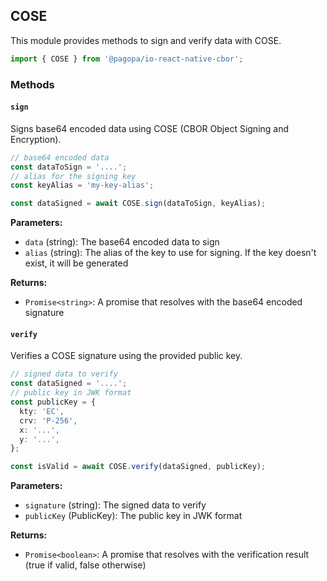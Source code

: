 ## COSE

This module provides methods to sign and verify data with COSE.

```typescript
import { COSE } from '@pagopa/io-react-native-cbor';
```

### Methods

#### `sign`

Signs base64 encoded data using COSE (CBOR Object Signing and Encryption).

```typescript
// base64 encoded data
const dataToSign = '....';
// alias for the signing key
const keyAlias = 'my-key-alias';

const dataSigned = await COSE.sign(dataToSign, keyAlias);
```

**Parameters:**

- `data` (string): The base64 encoded data to sign
- `alias` (string): The alias of the key to use for signing. If the key doesn't exist, it will be generated

**Returns:**

- `Promise<string>`: A promise that resolves with the base64 encoded signature

#### `verify`

Verifies a COSE signature using the provided public key.

```typescript
// signed data to verify
const dataSigned = '....';
// public key in JWK format
const publicKey = {
  kty: 'EC',
  crv: 'P-256',
  x: '...',
  y: '...',
};

const isValid = await COSE.verify(dataSigned, publicKey);
```

**Parameters:**

- `signature` (string): The signed data to verify
- `publicKey` (PublicKey): The public key in JWK format

**Returns:**

- `Promise<boolean>`: A promise that resolves with the verification result (true if valid, false otherwise)
